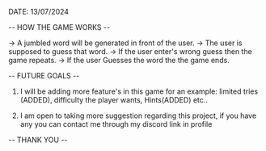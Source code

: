 

DATE: 13/07/2024

-- HOW THE GAME WORKS --

-> A jumbled word will be generated in front of the user.
-> The user is supposed to guess that word.
-> If the user enter's wrong guess then the game repeats.
-> If the user Guesses the word the the game ends.

-- FUTURE GOALS --

1) I will be adding more feature's in this game for an example: limited tries (ADDED), difficulty the player wants, Hints(ADDED) etc..
   
2) I am open to taking more suggestion regarding this project, if you have any you can contact me through my discord link in profile

-- THANK YOU --

